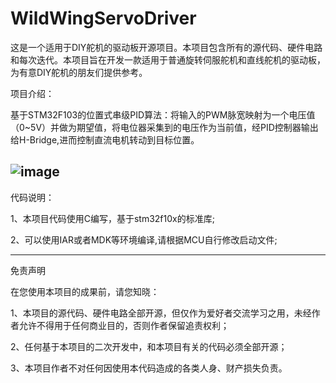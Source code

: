 # WildWingServoDriver
这是一个适用于DIY舵机的驱动板开源项目。本项目包含所有的源代码、硬件电路和每次迭代。本项目旨在开发一款适用于普通旋转伺服舵机和直线舵机的驱动板，为有意DIY舵机的朋友们提供参考。


项目介绍：

基于STM32F103的位置式串级PID算法：将输入的PWM脉宽映射为一个电压值（0~5V）并做为期望值，将电位器采集到的电压作为当前值，经PID控制器输出给H-Bridge,进而控制直流电机转动到目标位置。

![image](https://github.com/huangshuang853071569/WildWingServoDriver/blob/master/image/image_1.png)
-------------------------------------------------------------------
代码说明：

1、本项目代码使用C编写，基于stm32f10x的标准库;

2、可以使用IAR或者MDK等环境编译,请根据MCU自行修改启动文件;

-----------------------------------------------------------------------------------------------------------------------------------------
免责声明

  在您使用本项目的成果前，请您知晓：
  
  1、本项目的源代码、硬件电路全部开源，但仅作为爱好者交流学习之用，未经作者允许不得用于任何商业目的，否则作者保留追责权利；
  
  2、任何基于本项目的二次开发中，和本项目有关的代码必须全部开源；
  
  3、本项目作者不对任何因使用本代码造成的各类人身、财产损失负责。

